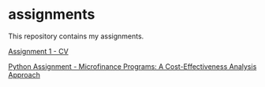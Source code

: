 # assignments
This repository contains my assignments.

[Assignment 1 - CV](https://github.com/PanagiotisAgapiou/assignments/blob/master/cv.md)



[Python Assignment - Microfinance Programs: A Cost-Effectiveness Analysis Approach](https://github.com/PanagiotisAgapiou/assignments/blob/master/Python%20Assignment/MicrocreditPrograms_Cost-EffectivenessAnalysis.ipynb)
